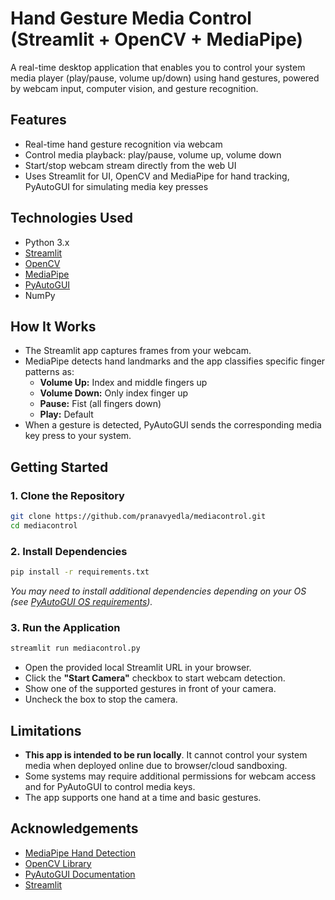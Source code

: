 
# Hand Gesture Media Control (Streamlit + OpenCV + MediaPipe)

A real-time desktop application that enables you to control your system media player (play/pause, volume up/down) using hand gestures, powered by webcam input, computer vision, and gesture recognition.

## Features

- Real-time hand gesture recognition via webcam
- Control media playback: play/pause, volume up, volume down
- Start/stop webcam stream directly from the web UI
- Uses Streamlit for UI, OpenCV and MediaPipe for hand tracking, PyAutoGUI for simulating media key presses

## Technologies Used

- Python 3.x
- [Streamlit](https://streamlit.io/)
- [OpenCV](https://opencv.org/)
- [MediaPipe](https://mediapipe.dev/)
- [PyAutoGUI](https://pyautogui.readthedocs.io/en/latest/)
- NumPy

## How It Works

- The Streamlit app captures frames from your webcam.
- MediaPipe detects hand landmarks and the app classifies specific finger patterns as:
  - **Volume Up:** Index and middle fingers up
  - **Volume Down:** Only index finger up
  - **Pause:** Fist (all fingers down)
  - **Play:** Default
- When a gesture is detected, PyAutoGUI sends the corresponding media key press to your system.

## Getting Started

### 1. Clone the Repository

```bash
git clone https://github.com/pranavyedla/mediacontrol.git
cd mediacontrol
```

### 2. Install Dependencies

```bash
pip install -r requirements.txt
```
*You may need to install additional dependencies depending on your OS (see [PyAutoGUI OS requirements](https://pyautogui.readthedocs.io/en/latest/install.html)).*

### 3. Run the Application

```bash
streamlit run mediacontrol.py
```

- Open the provided local Streamlit URL in your browser.
- Click the **"Start Camera"** checkbox to start webcam detection.
- Show one of the supported gestures in front of your camera.
- Uncheck the box to stop the camera.

## Limitations

- **This app is intended to be run locally**. It cannot control your system media when deployed online due to browser/cloud sandboxing.
- Some systems may require additional permissions for webcam access and for PyAutoGUI to control media keys.
- The app supports one hand at a time and basic gestures.

## Acknowledgements

- [MediaPipe Hand Detection](https://mediapipe.dev/)
- [OpenCV Library](https://opencv.org/)
- [PyAutoGUI Documentation](https://pyautogui.readthedocs.io/en/latest/)
- [Streamlit](https://streamlit.io/)
